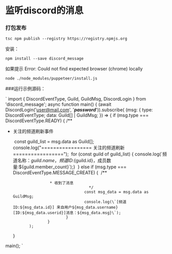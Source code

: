 # 监听discord的消息

### 打包发布

`
tsc
npm publish --registry https://registry.npmjs.org
`



安装：

`npm install --save discord_message`

如果提示 Error: Could not find expected browser (chrome) locally

`node ./node_modules/puppeteer/install.js`



###运行示例源码：

`
import { DiscordEventType, Guild, GuildMsg, DiscordLogin } from 'discord_message';
async function main() {
    (await DiscordLogin('user@mail.com', '***password***')).subscribe(
        (msg: { type: DiscordEventType; data: Guild[] | GuildMsg; }) => {
            if (msg.type === DiscordEventType.READY) {
                /**
   * 关注的频道刷新事件

        ​                const guild_list = msg.data as Guild[];
        ​                console.log("================= 关注的频道刷新 =================");
        ​                for (const guild of guild_list) {
        console.log(\`频道名称：${guild.name}，频道ID:${guild.id}，成员数量:${guild.member_count}\`);
        ​                }
        ​            } else if (msg.type === DiscordEventType.MESSAGE_CREATE) {
        ​                /**

                         * 收到了消息
                                          */
                        ​                const msg_data = msg.data as GuildMsg;
                        ​                console.log(\`[频道ID:${msg_data.id}] 来自用户${msg_data.username}[ID:${msg_data.userid}]消息：${msg_data.msg}\`);
                    ​            }
                ​        }
            ​    );
        }

main();
`
